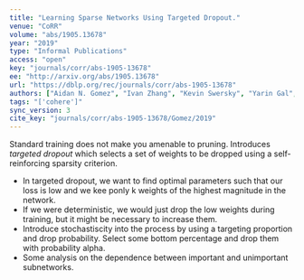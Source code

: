 ```yaml
---
title: "Learning Sparse Networks Using Targeted Dropout."
venue: "CoRR"
volume: "abs/1905.13678"
year: "2019"
type: "Informal Publications"
access: "open"
key: "journals/corr/abs-1905-13678"
ee: "http://arxiv.org/abs/1905.13678"
url: "https://dblp.org/rec/journals/corr/abs-1905-13678"
authors: ["Aidan N. Gomez", "Ivan Zhang", "Kevin Swersky", "Yarin Gal", "Geoffrey E. Hinton"]
tags: "['cohere']"
sync_version: 3
cite_key: "journals/corr/abs-1905-13678/Gomez/2019"
---
```


Standard training does not make you amenable to pruning. Introduces *targeted dropout* which selects a set of weights to be dropped using a self-reinforcing sparsity criterion.

-   In targeted dropout, we want to find optimal parameters such that our loss is low and we kee ponly k weights of the highest magnitude in the network.
-   If we were deterministic, we would just drop the low weights during training, but it might be necessary to increase them.
-   Introduce stochastiscity into the process by using a targeting proportion and drop probability. Select some bottom percentage and drop them with probability alpha.
-   Some analysis on the dependence between important and unimportant subnetworks.